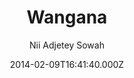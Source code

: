 ---
title: Wangana
github: https://github.com/nadjetey/wangana
demo: https://thesowah.github.io/wangana/
author: Nii Adjetey Sowah
ssg:
  - Jekyll
cms:
  - No Cms
date: 2014-02-09T16:41:40.000Z
github_branch: master
description: >-
  Wangana is a responsive Jekyll theme, perfect for powering your GitHub hosted
  blog.
stale: true
---